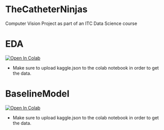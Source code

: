 # TheCatheterNinjas

Computer Vision Project as part of an ITC Data Science course

# EDA

[![Open In Colab](https://colab.research.google.com/assets/colab-badge.svg)](https://colab.research.google.com/github/ywigelman/TheCatheterNinjas/blob/Danz/Final_EDA.ipynb)
* Make sure to upload kaggle.json to the colab notebook in order to get the data.


# BaselineModel

[![Open In Colab](https://colab.research.google.com/assets/colab-badge.svg)](https://colab.research.google.com/github/ywigelman/TheCatheterNinjas/Danz/Baseline_c.ipynb)
* Make sure to upload kaggle.json to the colab notebook in order to get the data.

